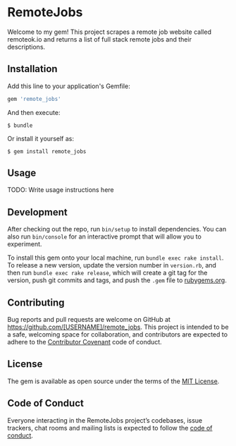# RemoteJobs

Welcome to my gem! This project scrapes a remote job website called remoteok.io and returns a list of full stack remote jobs and their descriptions.

## Installation

Add this line to your application's Gemfile:

```ruby
gem 'remote_jobs'
```

And then execute:

    $ bundle

Or install it yourself as:

    $ gem install remote_jobs

## Usage

TODO: Write usage instructions here

## Development

After checking out the repo, run `bin/setup` to install dependencies. You can also run `bin/console` for an interactive prompt that will allow you to experiment.

To install this gem onto your local machine, run `bundle exec rake install`. To release a new version, update the version number in `version.rb`, and then run `bundle exec rake release`, which will create a git tag for the version, push git commits and tags, and push the `.gem` file to [rubygems.org](https://rubygems.org).

## Contributing

Bug reports and pull requests are welcome on GitHub at https://github.com/[USERNAME]/remote_jobs. This project is intended to be a safe, welcoming space for collaboration, and contributors are expected to adhere to the [Contributor Covenant](http://contributor-covenant.org) code of conduct.

## License

The gem is available as open source under the terms of the [MIT License](https://opensource.org/licenses/MIT).

## Code of Conduct

Everyone interacting in the RemoteJobs project’s codebases, issue trackers, chat rooms and mailing lists is expected to follow the [code of conduct](https://github.com/[USERNAME]/remote_jobs/blob/master/CODE_OF_CONDUCT.md).
